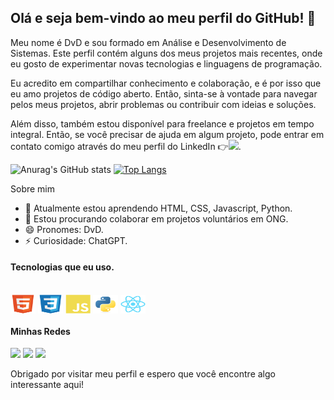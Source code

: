 ## Olá e seja bem-vindo ao meu perfil do GitHub! 👋

Meu nome é DvD e sou formado em Análise e Desenvolvimento de Sistemas. Este perfil contém alguns dos meus projetos mais recentes, onde eu gosto de experimentar novas tecnologias e linguagens de programação.

Eu acredito em compartilhar conhecimento e colaboração, e é por isso que eu amo projetos de código aberto. Então, sinta-se à vontade para navegar pelos meus projetos, abrir problemas ou contribuir com ideias e soluções.

Além disso, também estou disponível para freelance e projetos em tempo integral. Então, se você precisar de ajuda em algum projeto, pode entrar em contato comigo através do meu perfil do LinkedIn 👉<a href="https://www.linkedin.com/in/deivid-ferreira-castro-2a7231232/" target="_blank"><img src="https://img.shields.io/badge/-LinkedIn-%230077B5?style=for-the-badge&logo=linkedin&logoColor=white" target="_blank"></a>.


![Anurag's GitHub stats](https://github-readme-stats.vercel.app/api?username=gameiftech&show_icons=true&theme=dracula)
[![Top Langs](https://github-readme-stats.vercel.app/api/top-langs/?username=gameiftech&layout=compact)](https://github.com/anuraghazra/github-readme-stats)

Sobre mim
- 🌱 Atualmente estou aprendendo HTML, CSS, Javascript, Python.
- 👯 Estou procurando colaborar em projetos voluntários em ONG.
- 😄 Pronomes: DvD.
- ⚡ Curiosidade: ChatGPT.


#### Tecnologias que eu uso.

<div style="display: inline_block"><br>
  <img align="center" alt="Rafa-HTML" height="30" width="40" src="https://raw.githubusercontent.com/devicons/devicon/master/icons/html5/html5-original.svg">
  <img align="center" alt="Rafa-CSS" height="30" width="40" src="https://raw.githubusercontent.com/devicons/devicon/master/icons/css3/css3-original.svg">
  <img align="center" alt="Rafa-Js" height="30" width="40" src="https://raw.githubusercontent.com/devicons/devicon/master/icons/javascript/javascript-plain.svg">
  <img align="center" alt="Rafa-Python" height="30" width="40" src="https://raw.githubusercontent.com/devicons/devicon/master/icons/python/python-original.svg">
  <img align="center" alt="Rafa-React" height="30" width="40" src="https://raw.githubusercontent.com/devicons/devicon/master/icons/react/react-original.svg">  
  
</div>

  
  #### Minhas Redes
 
<div> 
  <a href="https://www.youtube.com/channel/UCljEeIbtO1S_kKwU0T5N9tA" target="_blank"><img src="https://img.shields.io/badge/YouTube-FF0000?style=for-the-badge&logo=youtube&logoColor=white" target="_blank"></a>
   <a href="https://www.linkedin.com/in/deivid-ferreira-castro-2a7231232/" target="_blank"><img src="https://img.shields.io/badge/-LinkedIn-%230077B5?style=for-the-badge&logo=linkedin&logoColor=white" target="_blank"></a>
   <a href="https://www.gameiftech.com.br/" target="_blank"><img src="https://img.shields.io/badge/Blogger-FF5722?style=for-the-badge&logo=blogger&logoColor=white" target="_blank"></a>
  
</div>

Obrigado por visitar meu perfil e espero que você encontre algo interessante aqui!

